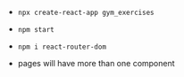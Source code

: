 - `npx create-react-app gym_exercises`


- `npm start`

- `npm i react-router-dom`


- pages will have more than one component
